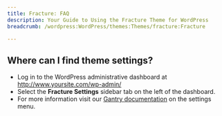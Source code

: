 ```yaml
---
title: Fracture: FAQ
description: Your Guide to Using the Fracture Theme for WordPress
breadcrumb: /wordpress:WordPress/themes:Themes/fracture:Fracture

---
```


Where can I find theme settings?
-----
* Log in to the WordPress administrative dashboard at http://www.yoursite.com/wp-admin/
* Select the **Fracture Settings** sidebar tab on the left of the dashboard.
* For more information visit our [Gantry documentation][gantry] on the settings menu.



[gantry]: http://gantry-framework.org/documentation/wordpress/configure/